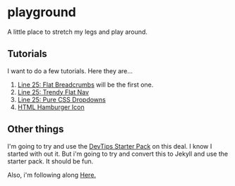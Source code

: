 # playground
A little place to stretch my legs and play around.

## Tutorials

I want to do a few tutorials. Here they are...

1. [Line 25: Flat Breadcrumbs](http://line25.com/tutorials/how-to-create-flat-style-breadcrumb-links-with-css) will be the first one.
2. [Line 25: Trendy Flat Nav](http://line25.com/tutorials/how-to-create-a-trendy-flat-style-nav-menu-in-css)
3. [Line 25: Pure CSS Dropdowns](http://line25.com/tutorials/how-to-create-a-pure-css-dropdown-menu)
4. [HTML Hamburger Icon](https://raygun.io/blog/2014/07/making-svg-html-burger-button/)

## Other things

I'm going to try and use the [DevTips Starter Pack](https://github.com/DevTips/DevTips-Starter-Kit) on this deal. I know I started with out it. But i'm going to try and convert this to Jekyll and use the starter pack. It should be fun.

Also, i'm following along [Here.](http://www.codewithcoffee.com/28-css-effects-tutorials-designers-must-know/)
